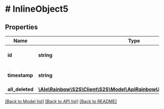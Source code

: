 # # InlineObject5

## Properties

Name | Type | Description | Notes
------------ | ------------- | ------------- | -------------
**id** | **string** | the connection Id | 
**timestamp** | **string** | the notification timestamp | 
**all_deleted** | [**\Ale\Rainbow\S2S\Client\S2S\Model\ApiRainbowUcsV10ConnectionsAllDeleted**](ApiRainbowUcsV10ConnectionsAllDeleted.md) |  | 

[[Back to Model list]](../../README.md#documentation-for-models) [[Back to API list]](../../README.md#documentation-for-api-endpoints) [[Back to README]](../../README.md)


